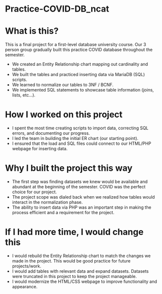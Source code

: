 # Practice-COVID-DB_ncat

# What is this?

This is a final project for a first-level database university course. Our 3 person group gradually built this practice COVID database throughout the semester.

* We created an Entity Relationship chart mapping out cardinality and tables.
* We built the tables and practiced inserting data via MariaDB (SQL) scripts.
* We learned to normalize our tables to 3NF / BCNF.
* We implemented SQL statements to showcase table information (joins, lists, etc...).

# How I worked on this project

* I spent the most time creating scripts to import data, correcting SQL errors, and documenting our progress.
* I led the team in building the initial ER chart (our starting point).
* I ensured that the load and SQL files could connect to our HTML/PHP webpage for inserting data.

# Why I built the project this way

* The first step was finding datasets we knew would be available and abundant at the beginning of the semester. COVID was the perfect choice for our project.
* The project scope was dialed back when we realized how tables would interact in the normalization phase.
* The ability to insert data via PHP was an important step in making the process efficient and a requirement for the project.

# If I had more time, I would change this

* I would rebuild the Entity Relationship chart to match the changes we made in the project. This would be good practice for future projects/work. 
* I would add tables with relevant data and expand datasets. Datasets were truncated in this project to keep the project manageable.
* I would modernize the HTML/CSS webpage to improve functionality and appearance.

